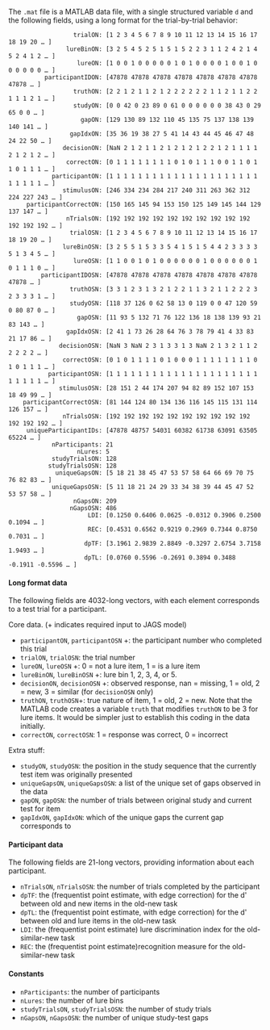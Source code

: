 The `.mat` file is a MATLAB data file, with a single structured variable `d` and the following fields, using a long format for the trial-by-trial behavior:

```
                  trialON: [1 2 3 4 5 6 7 8 9 10 11 12 13 14 15 16 17 18 19 20 … ]
                lureBinON: [3 2 5 4 5 2 5 1 5 1 5 2 2 3 1 1 2 4 2 1 4 5 2 4 1 2 … ]
                   lureON: [1 0 0 1 0 0 0 0 0 1 0 1 0 0 0 0 1 0 0 1 0 0 0 0 0 0 … ]
          participantIDON: [47878 47878 47878 47878 47878 47878 47878 47878 … ]
                  truthON: [2 2 1 2 1 1 2 1 2 2 2 2 2 2 1 1 2 1 1 2 2 1 1 1 2 1 … ]
                  studyON: [0 0 42 0 23 89 0 61 0 0 0 0 0 0 38 43 0 29 65 0 0 … ]
                    gapON: [129 130 89 132 110 45 135 75 137 138 139 140 141 … ]
                 gapIdxON: [35 36 19 38 27 5 41 14 43 44 45 46 47 48 24 22 50 … ]
               decisionON: [NaN 2 1 2 1 1 2 1 2 1 2 1 2 2 1 2 1 1 1 1 2 1 2 1 2 … ]
                correctON: [0 1 1 1 1 1 1 1 1 0 1 0 1 1 1 0 0 1 1 0 1 1 0 1 1 1 … ]
            participantON: [1 1 1 1 1 1 1 1 1 1 1 1 1 1 1 1 1 1 1 1 1 1 1 1 1 1 … ]
               stimulusON: [246 334 234 284 217 240 311 263 362 312 224 227 243 … ]
     participantCorrectON: [150 165 145 94 153 150 125 149 145 144 129 137 147 … ]
                nTrialsON: [192 192 192 192 192 192 192 192 192 192 192 192 192 … ]
                 trialOSN: [1 2 3 4 5 6 7 8 9 10 11 12 13 14 15 16 17 18 19 20 … ]
               lureBinOSN: [3 2 5 5 1 5 3 3 5 4 1 5 1 5 4 4 2 3 3 3 3 5 1 3 4 5 … ]
                  lureOSN: [1 1 0 0 1 0 1 0 0 0 0 0 0 1 0 0 0 0 0 0 1 0 1 1 1 0 … ]
         participantIDOSN: [47878 47878 47878 47878 47878 47878 47878 47878 … ]
                 truthOSN: [3 3 1 2 3 1 3 2 1 2 2 1 1 3 2 1 1 2 2 2 3 2 3 3 3 1 … ]
                 studyOSN: [118 37 126 0 62 58 13 0 119 0 0 47 120 59 0 80 87 0 … ]
                   gapOSN: [11 93 5 132 71 76 122 136 18 138 139 93 21 83 143 … ]
                gapIdxOSN: [2 41 1 73 26 28 64 76 3 78 79 41 4 33 83 21 17 86 … ]
              decisionOSN: [NaN 3 NaN 2 3 1 3 3 1 3 NaN 2 1 3 2 1 1 2 2 2 2 2 … ]
               correctOSN: [0 1 0 1 1 1 1 0 1 0 0 0 1 1 1 1 1 1 1 1 0 1 0 1 1 1 … ]
           participantOSN: [1 1 1 1 1 1 1 1 1 1 1 1 1 1 1 1 1 1 1 1 1 1 1 1 1 1 … ]
              stimulusOSN: [28 151 2 44 174 207 94 82 89 152 107 153 18 49 99 … ]
    participantCorrectOSN: [81 144 124 80 134 136 116 145 115 131 114 126 157 … ]
               nTrialsOSN: [192 192 192 192 192 192 192 192 192 192 192 192 192 … ]
     uniqueParticipantIDs: [47878 48757 54031 60382 61738 63091 63505 65224 … ]
            nParticipants: 21
                   nLures: 5
            studyTrialsON: 128
           studyTrialsOSN: 128
             uniqueGapsON: [5 18 21 38 45 47 53 57 58 64 66 69 70 75 76 82 83 … ]
            uniqueGapsOSN: [5 11 18 21 24 29 33 34 38 39 44 45 47 52 53 57 58 … ]
                  nGapsON: 209
                 nGapsOSN: 486
                      LDI: [0.1250 0.6406 0.0625 -0.0312 0.3906 0.2500 0.1094 … ]
                      REC: [0.4531 0.6562 0.9219 0.2969 0.7344 0.8750 0.7031 … ]
                     dpTF: [3.1961 2.9839 2.8849 -0.3297 2.6754 3.7158 1.9493 … ]
                     dpTL: [0.0760 0.5596 -0.2691 0.3894 0.3488 -0.1911 -0.5596 … ]
  ```

#### Long format data

The following fields are 4032-long vectors, with each element corresponds to a test trial for a participant.

Core data. (+ indicates required input to JAGS model)
- `participantON`, `participantOSN` +: the participant number who completed this trial
- `trialON`, `trialOSN`: the trial number
- `lureON`, `lureOSN` +: 0 = not a lure item, 1 = is a lure item
- `lureBinON`, `lureBinOSN` +: lure bin 1, 2, 3, 4, or 5.
- `decisionON`, `decisionOSN` +: observed response, nan = missing, 1 = old, 2 = new, 3 = similar (for `decisionOSN` only)
- `truthON`, `truthOSN`+: true nature of item, 1 = old, 2 = new. Note that the MATLAB code creates a variable `truth` that modifies `truthON` to be 3 for lure items. It would be simpler just to establish this coding in the data initially.
- `correctON`, `correctOSN`: 1 = response was correct, 0 = incorrect

Extra stuff:
- `studyON`, `studyOSN`: the position in the study sequence that the currently test item was originally presented
- `uniqueGapsON`, `uniqueGapsOSN`: a list of the unique set of gaps observed in the data
- `gapON`, `gapOSN`: the number of trials between original study and current test for item
- `gapIdxON`, `gapIdxON`: which of the unique gaps the current gap corresponds to

#### Participant data

The following fields are 21-long vectors, providing information about each participant.
- `nTrialsON`, `nTrialsOSN`: the number of trials completed by the participant
- `dpTF`: the (frequentist point estimate, with edge correction) for the d' between old and new items in the old-new task
- `dpTL`: the (frequentist point estimate, with edge correction) for the d' between old and lure items in the old-new task
- `LDI`: the (frequentist point estimate) lure discrimination index for the old-similar-new task
- `REC`: the (frequentist point estimate)recognition measure for the old-similar-new task

#### Constants
- `nParticipants`: the number of participants
- `nLures`: the number of lure bins
- `studyTrialsON`, `studyTrialsOSN`: the number of study trials
- `nGapsON`, `nGapsOSN`: the number of unique study-test gaps

